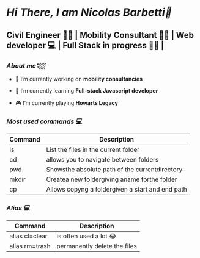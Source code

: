 # _Hi There, I am Nicolas Barbetti👋_

## Civil Engineer 👷🏼 | Mobility Consultant 🚴🏼 | Web developer 💻 | Full Stack in progress 👨‍💻 |

### _About me👇🏼_

- 🔭 I’m currently working on **mobility consultancies**

- 🌱 I’m currently learning **Full-stack Javascript developer**

- 🎮 I’m currently playing **Howarts Legacy**

### _Most used commands 💻_

| Command | Description|
| --- | --- |
| ls | List the files in the current folder |
| cd | allows you to navigate between folders |
| pwd | Showsthe absolute path  of the  currentdirectory |
| mkdir | Createa new foldergiving  aname  forthe folder |
| cp| Allows copyng a foldergiven a start and end path |

### _Alias 💻_

Command | Description|
| ------ | ------ |
| alias cl=clear| is often used  a lot 😂 |
| alias rm=trash| permanently delete the files|